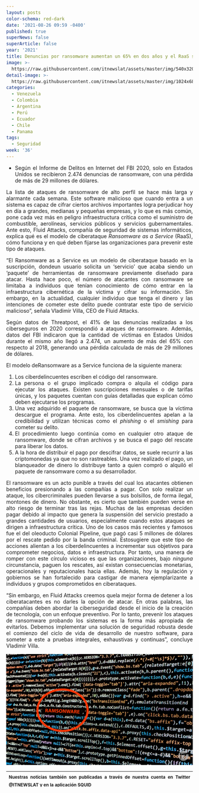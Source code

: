 ```yaml
---
layout: posts
color-schema: red-dark
date: '2021-08-26 09:59 -0400'
published: true
superNews: false
superArticle: false
year: '2021'
title: Denuncias por ransomware aumentan un 65% en dos años y el RaaS se populariza
image: >-
  https://raw.githubusercontent.com/itnewslat/assets/master/img/540x320/Codigo-ransomware-p.jpg
detail-image: >-
  https://raw.githubusercontent.com/itnewslat/assets/master/img/1024x680/Codigo-ransomware-g.jpg
categories:
  - Venezuela
  - Colombia
  - Argentina
  - Perú
  - Ecuador
  - Chile
  - Panama
tags:
  - Seguridad
week: '36'
---
```

<ul style="text-align: justify;">
	<li>Según el Informe de Delitos en Internet del FBI 2020, solo en Estados Unidos se recibieron 2.474 denuncias de ransomware, con una pérdida de más de 29 millones de dólares.</li>
</ul>
<p style="text-align: justify;">La lista de ataques de ransomware<em> </em>de alto perfil se hace más larga y alarmante cada semana. Este software malicioso que cuando entra a un sistema es capaz de cifrar ciertos archivos importantes logra perjudicar hoy en día a grandes, medianas y pequeñas empresas, y lo que es más común, pone cada vez más en peligro infraestructura crítica como el suministro de combustible, aerolíneas, servicios públicos y servicios gubernamentales. Ante esto, Fluid Attacks, compañía de seguridad de sistemas informáticos, explica qué es el modelo de ciberataque <em>Ransomware as a Service</em> (RaaS), cómo funciona y en qué deben fijarse las organizaciones para prevenir este tipo de ataques.</p>
<p style="text-align: justify;">“El Ransomware as a Service es un modelo de ciberataque basado en la suscripción, dondeun usuario solicita un ‘servicio’ que acaba siendo un ‘paquete’ de herramientas de ransomware previamente diseñado para atacar. Hasta hace poco, el número de atacantes con ransomware se limitaba a individuos que tenían conocimiento de cómo entrar en la infraestructura cibernética de la víctima y cifrar su información. Sin embargo, en la actualidad, cualquier individuo que tenga el dinero y las intenciones de cometer este delito puede contratar este tipo de servicio malicioso”, señala Vladimir Villa, CEO de Fluid Attacks.</p>
<p style="text-align: justify;">Según datos de Threatpost, el 41% de las denuncias realizadas a los ciberseguros en 2020 correspondió a ataques de ransomware. Además, datos del FBI indicaron que la cantidad de víctimas en Estados Unidos durante el mismo año llegó a 2.474, un aumento de más del 65% con respecto al 2018, generando una pérdida calculada de más de 29 millones de dólares.</p>
<p style="text-align: justify;">El modelo deRansomware as a Service funciona de la siguiente manera:</p>

<ol style="text-align: justify;">
	<li>Los ciberdelincuentes escriben el código del ransomware.</li>
	<li>La persona o el grupo implicado compra o alquila el código para ejecutar los ataques. Existen suscripciones mensuales o de tarifas únicas, y los paquetes cuentan con guías detalladas que explican cómo deben ejecutarse los programas.</li>
	<li>Una vez adquirido el paquete de ransomware, se busca que la víctima descargue el programa. Ante esto, los ciberdelincuentes apelan a la credibilidad y utilizan técnicas como el <em>phishing</em> o el <em>smishing</em> para cometer su delito.</li>
	<li>El procedimiento luego continúa como en cualquier otro ataque de ransomware, donde se cifran archivos y se busca el pago del rescate para liberar los datos.</li>
	<li>A la hora de distribuir el pago por descifrar datos, se suele recurrir a las criptomonedas ya que no son rastreables. Una vez realizado el pago, un blanqueador de dinero lo distribuye tanto a quien compró o alquiló el paquete de ransomware como a su desarrollador.</li>
</ol>
<p style="text-align: justify;">El ransomware es un acto punible a través del cual los atacantes obtienen beneficios presionando a las compañías a pagar. Con solo realizar un ataque, los cibercriminales pueden llevarse a sus bolsillos, de forma ilegal, montones de dinero. No obstante, es cierto que también pueden verse en alto riesgo de terminar tras las rejas. Muchas de las empresas deciden pagar debido al impacto que genera la suspensión del servicio prestado a grandes cantidades de usuarios, especialmente cuando estos ataques se dirigen a infraestructura crítica. Uno de los casos más recientes y famosos fue el del oleoducto Colonial Pipeline, que pagó casi 5 millones de dólares por el rescate pedido por la banda criminal. Estosugiere que este tipo de acciones alientan a los ciberdelincuentes a incrementar sus objetivos para comprometer negocios, datos e infraestructura. Por tanto, una manera de romper con este círculo vicioso es que las organizaciones, bajo <em>ninguna</em> circunstancia, paguen los rescates, así existan consecuencias monetarias, operacionales y reputacionales hacia ellas. Además, hoy la regulación y gobiernos se han fortalecido para castigar de manera ejemplarizante a individuos y grupos comprometidos en ciberataques.</p>
<p style="text-align: justify;">“Sin embargo, en Fluid Attacks creemos quela mejor forma de detener a los ciberatacantes es no darles la opción de atacar. En otras palabras, las compañías deben abordar la ciberseguridad desde el inicio de la creación de tecnología, con un enfoque preventivo. Por lo tanto, prevenir los ataques de ransomware probando los sistemas es la forma más apropiada de evitarlos. Debemos implementar una solución de seguridad robusta desde el comienzo del ciclo de vida de desarrollo de nuestro software, para someter a este a pruebas integrales, exhaustivas y continuas”, concluye Vladimir Villa.</p>

![](https://raw.githubusercontent.com/itnewslat/assets/master/img/540x320/Codigo-ransomware-p.jpg)

<table style="height: 42px;" width="569">
<tbody>
<tr>
<td style="text-align: justify;"><sub><strong>Nuestras noticias también son publicadas a través de nuestra cuenta en Twitter <a href="https://twitter.com/itnewslat?lang=es">@ITNEWSLAT</a> y en la aplicación <a href="https://squidapp.co/en/">SQUID</a></strong></sub></td>
</tr>
</tbody>
</table>
